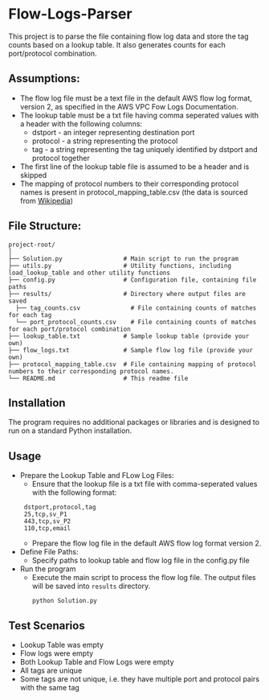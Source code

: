 # Flow-Logs-Parser
This project is to parse the file containing flow log data and store the tag counts based on a lookup table. It also generates counts for each port/protocol combination.

## Assumptions:
- The flow log file must be a text file in the default AWS flow log format, version 2, as specified in the AWS VPC Fow Logs Documentation. 
- The lookup table must be a txt file having comma seperated values with a header with the following columns:
  - dstport - an integer representing destination port 
  - protocol - a string representing the protocol 
  - tag - a string representing the tag uniquely identified by dstport and protocol together 
- The first line of the lookup table file is assumed to be a header and is skipped
- The mapping of protocol numbers to their corresponding protocol names is present in protocol_mapping_table.csv (the data is sourced from [Wikipedia](https://en.wikipedia.org/wiki/List_of_IP_protocol_numbers))

## File Structure:
```
project-root/
│
├── Solution.py                 # Main script to run the program
├── utils.py                    # Utility functions, including load_lookup_table and other utility functions
├── config.py                   # Configuration file, containing file paths
├── results/                    # Directory where output files are saved
  ├── tag_counts.csv              # File containing counts of matches for each tag
  └── port_protocol_counts.csv    # File containing counts of matches for each port/protocol combination 
├── lookup_table.txt            # Sample lookup table (provide your own)
├── flow_logs.txt               # Sample flow log file (provide your own)
├── protocol_mapping_table.csv  # File containing mapping of protocol numbers to their corresponding protocol names.
└── README.md                   # This readme file
```

## Installation
The program requires no additional packages or libraries and is designed to run on a standard Python installation.  

## Usage
- Prepare the Lookup Table and FLow Log Files:
  - Ensure that the lookup file is a txt file with comma-seperated values with the following format:
   ```
    dstport,protocol,tag
    25,tcp,sv_P1
    443,tcp,sv_P2
    110,tcp,email
   ```
  - Prepare the flow log file in the default AWS flow log format version 2.
- Define File Paths:
  - Specify paths to lookup table and flow log file in the config.py file
- Run the program
  - Execute the main script to process the flow log file. The output files will be saved into `results` directory.
    ```
    python Solution.py
    ```
## Test Scenarios
- Lookup Table was empty
- Flow logs were empty
- Both Lookup Table and Flow Logs were empty
- All tags are unique
- Some tags are not unique, i.e. they have multiple port and protocol pairs with the same tag

